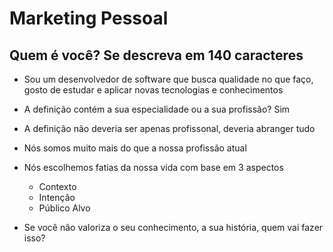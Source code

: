 # Marketing Pessoal

## Quem é você? Se descreva em 140 caracteres

- Sou um desenvolvedor de software que busca qualidade no que faço, gosto de estudar e aplicar novas tecnologias e conhecimentos

- A definição contém a sua especialidade ou a sua profissão? Sim

- A definição não deveria ser apenas profissonal, deveria abranger tudo

- Nós somos muito mais do que a nossa profissão atual

- Nós escolhemos fatias da nossa vida com base em 3 aspectos
    - Contexto
    - Intenção
    - Público Alvo

- Se você não valoriza o seu conhecimento, a sua história, quem vai fazer isso?
